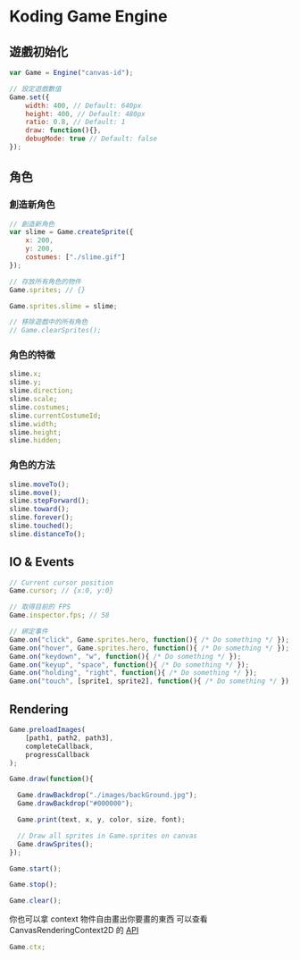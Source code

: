 # Koding Game Engine

## 遊戲初始化
```javascript
var Game = Engine("canvas-id");

// 設定遊戲數值
Game.set({
    width: 400, // Default: 640px
    height: 400, // Default: 480px
    ratio: 0.8, // Default: 1
    draw: function(){},
    debugMode: true // Default: false
});
```

## 角色
### 創造新角色
```javascript
// 創造新角色
var slime = Game.createSprite({
    x: 200,
    y: 200,
    costumes: ["./slime.gif"]
});

// 存放所有角色的物件
Game.sprites; // {}

Game.sprites.slime = slime;

// 移除遊戲中的所有角色
// Game.clearSprites();
```

### 角色的特徵
```javascript
slime.x;
slime.y;
slime.direction;
slime.scale;
slime.costumes;
slime.currentCostumeId;
slime.width;
slime.height;
slime.hidden;
```

### 角色的方法
```javascript
slime.moveTo();
slime.move();
slime.stepForward();
slime.toward();
slime.forever();
slime.touched();
slime.distanceTo();
```

## IO & Events
```javascript
// Current cursor position
Game.cursor; // {x:0, y:0}

// 取得目前的 FPS
Game.inspector.fps; // 58

// 綁定事件
Game.on("click", Game.sprites.hero, function(){ /* Do something */ });
Game.on("hover", Game.sprites.hero, function(){ /* Do something */ });
Game.on("keydown", "w", function(){ /* Do something */ });
Game.on("keyup", "space", function(){ /* Do something */ });
Game.on("holding", "right", function(){ /* Do something */ });
Game.on("touch", [sprite1, sprite2], function(){ /* Do something */ });
```


## Rendering

```javascript
Game.preloadImages(
    [path1, path2, path3],
    completeCallback,
    progressCallback
);

Game.draw(function(){

  Game.drawBackdrop("./images/backGround.jpg");
  Game.drawBackdrop("#000000");

  Game.print(text, x, y, color, size, font);

  // Draw all sprites in Game.sprites on canvas
  Game.drawSprites();
});

Game.start();

Game.stop();

Game.clear();
```

你也可以拿 context 物件自由畫出你要畫的東西
可以查看 CanvasRenderingContext2D 的 [API](https://developer.mozilla.org/en-US/docs/Web/API/CanvasRenderingContext2D)
```javascript
Game.ctx;
```
